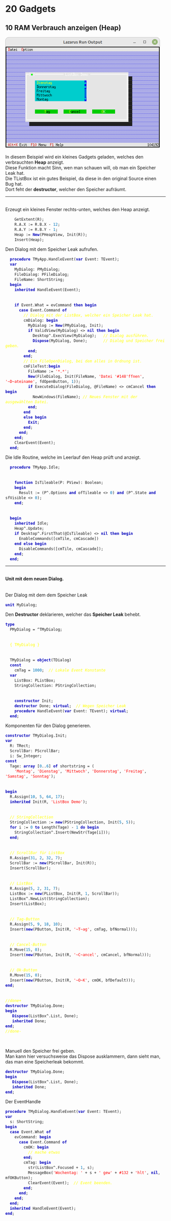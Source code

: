 <html>
    <b><h1>20 Gadgets</h1></b>
    <b><h2>10 RAM Verbrauch anzeigen (Heap)</h2></b>
<img src="image.png" alt="Selfhtml"><br><br>
In diesem Beispiel wird ein kleines Gadgets geladen, welches den verbrauchten <b>Heap</b> anzeigt.<br>
Diese Funktion macht Sinn, wen man schauen will, ob man ein Speicher Leak hat.<br>
Die TListBox ist ein gutes Beispiel, da diese in den original Source einen Bug hat.<br>
Dort feht der <b>destructor</b>, welcher den Speicher aufräumt.<br>
<hr><br>
    Erzeugt ein kleines Fenster rechts-unten, welches den Heap anzeigt.<br>
<pre><code>    GetExtent(R);
    R.A.X := R.B.X - <font color="#0077BB">12</font>;
    R.A.Y := R.B.Y - <font color="#0077BB">1</font>;
    Heap := <b><font color="0000BB">New</font></b>(PHeapView, Init(R));
    Insert(Heap); </code></pre>
Den Dialog mit dem Speicher Leak aufrufen.<br>
<pre><code>  <b><font color="0000BB">procedure</font></b> TMyApp.HandleEvent(<b><font color="0000BB">var</font></b> Event: TEvent);
  <b><font color="0000BB">var</font></b>
    MyDialog: PMyDialog;
    FileDialog: PFileDialog;
    FileName: ShortString;
  <b><font color="0000BB">begin</font></b>
    <b><font color="0000BB">inherited</font></b> HandleEvent(Event);
<br>
    <b><font color="0000BB">if</font></b> Event.What = evCommand <b><font color="0000BB">then</font></b> <b><font color="0000BB">begin</font></b>
      <b><font color="0000BB">case</font></b> Event.Command <b><font color="0000BB">of</font></b>
        <i><font color="#FFFF00">// Dialog mit der ListBox, welcher ein Speicher Leak hat.</font></i>
        cmDialog: <b><font color="0000BB">begin</font></b>
          MyDialog := <b><font color="0000BB">New</font></b>(PMyDialog, Init);
          <b><font color="0000BB">if</font></b> ValidView(MyDialog) <> <b><font color="0000BB">nil</font></b> <b><font color="0000BB">then</font></b> <b><font color="0000BB">begin</font></b>
            Desktop^.ExecView(MyDialog);   <i><font color="#FFFF00">// Dialog ausführen.</font></i>
            <b><font color="0000BB">Dispose</font></b>(MyDialog, Done);       <i><font color="#FFFF00">// Dialog und Speicher frei geben.</font></i>
          <b><font color="0000BB">end</font></b>;
        <b><font color="0000BB">end</font></b>;
        <i><font color="#FFFF00">// Ein FileOpenDialog, bei dem alles in Ordnung ist.</font></i>
        cmFileTest:<b><font color="0000BB">begin</font></b>
          FileName := <font color="#FF0000">'*.*'</font>;
          <b><font color="0000BB">New</font></b>(FileDialog, Init(FileName, <font color="#FF0000">'Datei '</font><font color="#FF0000">#148</font><font color="#FF0000">'ffnen'</font>, <font color="#FF0000">'~D~ateiname'</font>, fdOpenButton, <font color="#0077BB">1</font>));
          <b><font color="0000BB">if</font></b> ExecuteDialog(FileDialog, @FileName) <> cmCancel <b><font color="0000BB">then</font></b> <b><font color="0000BB">begin</font></b>
            NewWindows(FileName); <i><font color="#FFFF00">// Neues Fenster mit der ausgewählten Datei.</font></i>
          <b><font color="0000BB">end</font></b>;
        <b><font color="0000BB">end</font></b>
        <b><font color="0000BB">else</font></b> <b><font color="0000BB">begin</font></b>
          <b><font color="0000BB">Exit</font></b>;
        <b><font color="0000BB">end</font></b>;
      <b><font color="0000BB">end</font></b>;
    <b><font color="0000BB">end</font></b>;
    ClearEvent(Event);
  <b><font color="0000BB">end</font></b>;</code></pre>
Die Idle Routine, welche im Leerlauf den Heap prüft und anzeigt.<br>
<pre><code>  <b><font color="0000BB">procedure</font></b> TMyApp.Idle;
<br>
    <b><font color="0000BB">function</font></b> IsTileable(P: PView): Boolean;
    <b><font color="0000BB">begin</font></b>
      Result := (P^.Options <b><font color="0000BB">and</font></b> ofTileable <> <font color="#0077BB">0</font>) <b><font color="0000BB">and</font></b> (P^.State <b><font color="0000BB">and</font></b> sfVisible <> <font color="#0077BB">0</font>);
    <b><font color="0000BB">end</font></b>;
<br>
  <b><font color="0000BB">begin</font></b>
    <b><font color="0000BB">inherited</font></b> Idle;
    Heap^.Update;
    <b><font color="0000BB">if</font></b> Desktop^.FirstThat(@IsTileable) <> <b><font color="0000BB">nil</font></b> <b><font color="0000BB">then</font></b> <b><font color="0000BB">begin</font></b>
      EnableCommands([cmTile, cmCascade])
    <b><font color="0000BB">end</font></b> <b><font color="0000BB">else</font></b> <b><font color="0000BB">begin</font></b>
      DisableCommands([cmTile, cmCascade]);
    <b><font color="0000BB">end</font></b>;
  <b><font color="0000BB">end</font></b>;</code></pre>
<hr><br>
<b>Unit mit dem neuen Dialog.</b><br>
<br><br>
Der Dialog mit dem dem Speicher Leak<br>
<pre><code><b><font color="0000BB">unit</font></b> MyDialog;
</code></pre>
Den <b>Destructor</b> deklarieren, welcher das <b>Speicher Leak</b> behebt.<br>
<pre><code><b><font color="0000BB">type</font></b>
  PMyDialog = ^TMyDialog;
<br>
  <font color="#FFFF00">{ TMyDialog }</font>
<br>
  TMyDialog = <b><font color="0000BB">object</font></b>(TDialog)
  <b><font color="0000BB">const</font></b>
    cmTag = <font color="#0077BB">1000</font>;  <i><font color="#FFFF00">// Lokale Event Konstante</font></i>
  <b><font color="0000BB">var</font></b>
    ListBox: PListBox;
    StringCollection: PStringCollection;
<br>
    <b><font color="0000BB">constructor</font></b> Init;
    <b><font color="0000BB">destructor</font></b> Done; <b><font color="0000BB">virtual</font></b>;  <i><font color="#FFFF00">// Wegen Speicher Leak</font></i>
    <b><font color="0000BB">procedure</font></b> HandleEvent(<b><font color="0000BB">var</font></b> Event: TEvent); <b><font color="0000BB">virtual</font></b>;
  <b><font color="0000BB">end</font></b>;
</code></pre>
Komponenten für den Dialog generieren.<br>
<pre><code><b><font color="0000BB">constructor</font></b> TMyDialog.Init;
<b><font color="0000BB">var</font></b>
  R: TRect;
  ScrollBar: PScrollBar;
  i: Sw_Integer;
<b><font color="0000BB">const</font></b>
  Tage: <b><font color="0000BB">array</font></b> [<font color="#0077BB">0</font>..<font color="#0077BB">6</font>] <b><font color="0000BB">of</font></b> shortstring = (
    <font color="#FF0000">'Montag'</font>, <font color="#FF0000">'Dienstag'</font>, <font color="#FF0000">'Mittwoch'</font>, <font color="#FF0000">'Donnerstag'</font>, <font color="#FF0000">'Freitag'</font>, <font color="#FF0000">'Samstag'</font>, <font color="#FF0000">'Sonntag'</font>);
<br>
<b><font color="0000BB">begin</font></b>
  R.Assign(<font color="#0077BB">10</font>, <font color="#0077BB">5</font>, <font color="#0077BB">64</font>, <font color="#0077BB">17</font>);
  <b><font color="0000BB">inherited</font></b> Init(R, <font color="#FF0000">'ListBox Demo'</font>);
<br>
  <i><font color="#FFFF00">// StringCollection</font></i>
  StringCollection := <b><font color="0000BB">new</font></b>(PStringCollection, Init(<font color="#0077BB">5</font>, <font color="#0077BB">5</font>));
  <b><font color="0000BB">for</font></b> i := <font color="#0077BB">0</font> <b><font color="0000BB">to</font></b> Length(Tage) - <font color="#0077BB">1</font> <b><font color="0000BB">do</font></b> <b><font color="0000BB">begin</font></b>
    StringCollection^.Insert(NewStr(Tage[i]));
  <b><font color="0000BB">end</font></b>;
<br>
  <i><font color="#FFFF00">// ScrollBar für ListBox</font></i>
  R.Assign(<font color="#0077BB">31</font>, <font color="#0077BB">2</font>, <font color="#0077BB">32</font>, <font color="#0077BB">7</font>);
  ScrollBar := <b><font color="0000BB">new</font></b>(PScrollBar, Init(R));
  Insert(ScrollBar);
<br>
  <i><font color="#FFFF00">// ListBox</font></i>
  R.Assign(<font color="#0077BB">5</font>, <font color="#0077BB">2</font>, <font color="#0077BB">31</font>, <font color="#0077BB">7</font>);
  ListBox := <b><font color="0000BB">new</font></b>(PListBox, Init(R, <font color="#0077BB">1</font>, ScrollBar));
  ListBox^.NewList(StringCollection);
  Insert(ListBox);
<br>
  <i><font color="#FFFF00">// Tag-Button</font></i>
  R.Assign(<font color="#0077BB">5</font>, <font color="#0077BB">9</font>, <font color="#0077BB">18</font>, <font color="#0077BB">10</font>);
  Insert(<b><font color="0000BB">new</font></b>(PButton, Init(R, <font color="#FF0000">'~T~ag'</font>, cmTag, bfNormal)));
<br>
  <i><font color="#FFFF00">// Cancel-Button</font></i>
  R.Move(<font color="#0077BB">15</font>, <font color="#0077BB">0</font>);
  Insert(<b><font color="0000BB">new</font></b>(PButton, Init(R, <font color="#FF0000">'~C~ancel'</font>, cmCancel, bfNormal)));
<br>
  <i><font color="#FFFF00">// Ok-Button</font></i>
  R.Move(<font color="#0077BB">15</font>, <font color="#0077BB">0</font>);
  Insert(<b><font color="0000BB">new</font></b>(PButton, Init(R, <font color="#FF0000">'~O~K'</font>, cmOK, bfDefault)));
<b><font color="0000BB">end</font></b>;
<br>
<i><font color="#FFFF00">//done+</font></i>
<b><font color="0000BB">destructor</font></b> TMyDialog.Done;
<b><font color="0000BB">begin</font></b>
   <b><font color="0000BB">Dispose</font></b>(ListBox^.List, Done);
   <b><font color="0000BB">inherited</font></b> Done;
<b><font color="0000BB">end</font></b>;
<i><font color="#FFFF00">//done-</font></i>
<br>
</code></pre>
Manuell den Speicher frei geben.<br>
Man kann hier versuchsweise das Dispose ausklammern, dann sieht man,<br>
das man eine Speicherleak bekommt.<br>
<pre><code><b><font color="0000BB">destructor</font></b> TMyDialog.Done;
<b><font color="0000BB">begin</font></b>
   <b><font color="0000BB">Dispose</font></b>(ListBox^.List, Done);
   <b><font color="0000BB">inherited</font></b> Done;
<b><font color="0000BB">end</font></b>;
</code></pre>
Der EventHandle<br>
<pre><code><b><font color="0000BB">procedure</font></b> TMyDialog.HandleEvent(<b><font color="0000BB">var</font></b> Event: TEvent);
<b><font color="0000BB">var</font></b>
  s: ShortString;
<b><font color="0000BB">begin</font></b>
  <b><font color="0000BB">case</font></b> Event.What <b><font color="0000BB">of</font></b>
    evCommand: <b><font color="0000BB">begin</font></b>
      <b><font color="0000BB">case</font></b> Event.Command <b><font color="0000BB">of</font></b>
        cmOK: <b><font color="0000BB">begin</font></b>
          <i><font color="#FFFF00">// mache etwas</font></i>
        <b><font color="0000BB">end</font></b>;
        cmTag: <b><font color="0000BB">begin</font></b>
          str(ListBox^.Focused + <font color="#0077BB">1</font>, s);
          MessageBox(<font color="#FF0000">'Wochentag: '</font> + s + <font color="#FF0000">' gew'</font> + <font color="#FF0000">#132</font> + <font color="#FF0000">'hlt'</font>, <b><font color="0000BB">nil</font></b>, mfOKButton);
          ClearEvent(Event);  <i><font color="#FFFF00">// Event beenden.</font></i>
        <b><font color="0000BB">end</font></b>;
      <b><font color="0000BB">end</font></b>;
    <b><font color="0000BB">end</font></b>;
  <b><font color="0000BB">end</font></b>;
  <b><font color="0000BB">inherited</font></b> HandleEvent(Event);
<b><font color="0000BB">end</font></b>;
</code></pre>
<br>
</html>
